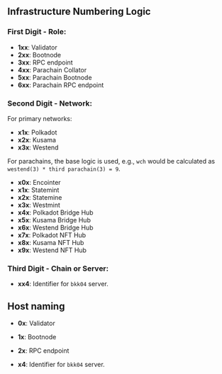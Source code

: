 ## Infrastructure Numbering Logic

### First Digit - Role:

- **1xx**: Validator
- **2xx**: Bootnode
- **3xx**: RPC endpoint
- **4xx**: Parachain Collator
- **5xx**: Parachain Bootnode
- **6xx**: Parachain RPC endpoint

### Second Digit - Network:

For primary networks:
- **x1x**: Polkadot
- **x2x**: Kusama
- **x3x**: Westend

For parachains, the base logic is used, e.g., `wch` would be calculated as `westend(3) * third parachain(3) = 9`.

- **x0x**: Encointer
- **x1x**: Statemint
- **x2x**: Statemine
- **x3x**: Westmint
- **x4x**: Polkadot Bridge Hub
- **x5x**: Kusama Bridge Hub
- **x6x**: Westend Bridge Hub
- **x7x**: Polkadot NFT Hub
- **x8x**: Kusama NFT Hub
- **x9x**: Westend NFT Hub

### Third Digit - Chain or Server:

- **xx4**: Identifier for `bkk04` server.


## Host naming

- **0x**: Validator
- **1x**: Bootnode
- **2x**: RPC endpoint

- **x4**: Identifier for `bkk04` server.
